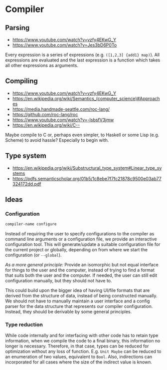 # Compiler

## Parsing

- https://www.youtube.com/watch?v=vzfy4EKwG_Y
- https://www.youtube.com/watch?v=Jes3bD6P0To

Every expression is a series of expressions (e.g. `([1,2,3] {add1} map)`). All expressions are evaluated and the last expression is a function which takes all other expressions as arguments.


## Compiling

- https://www.youtube.com/watch?v=vzfy4EKwG_Y
- https://en.wikipedia.org/wiki/Semantics_(computer_science)#Approaches
- https://media.handmade-seattle.com/roc-lang/
- https://github.com/roc-lang/roc
- https://www.youtube.com/watch?v=-IsbsfV3jmw
- https://en.wikipedia.org/wiki/C--

Maybe compile to C or, perhaps even simpler, to Haskell or some Lisp (e.g. Scheme) to avoid hassle? Especially to begin with.


## Type system

- https://en.wikipedia.org/wiki/Substructural_type_system#Linear_type_systems
- https://pdfs.semanticscholar.org/01b5/1c8ebe7f7fc21878c9500e03ab77324172dd.pdf


## Ideas

### Configuration

```sh
compiler-name configure
```

Instead of requiring the user to specify configurations to the compiler as command line arguments or a configuration file, we provide an interactive configuration tool. This will generate/update a suitable configuration file for the current project or globally, depending on from where we start the configuration (or `--global`).

_As a more general principle:_ Provide an isomorphic but not equal interface for things to the user and the computer, instead of trying to find a format that suits both the user and the computer. If needed, the user can still edit configuration manually, but they should not have to.

This could build upon the bigger idea of having UI/file formats that are derived from the structure of data, instead of being constructed manually. We should not have to manually maintain a user interface and a config parser for the data structure that represents our compiler configuration. Instead, they should be derivable by some general principles.


### Type reduction

While code internally and for interfacing with other code has to retain type information, when we compile the code to a final binary, this information no longer is necessary. Therefore, in that case, types can be reduced for optimization without any loss of function. E.g. `Unit Maybe` can be reduced to an enumeration of two values, equivalent to `Bool`. Also, indirections can incorporated for all cases where the size of the indirect value is known.
